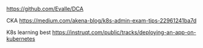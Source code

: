 https://github.com/Evalle/DCA


CKA
https://medium.com/akena-blog/k8s-admin-exam-tips-22961241ba7d

K8s learning  best 
https://instruqt.com/public/tracks/deploying-an-app-on-kubernetes



